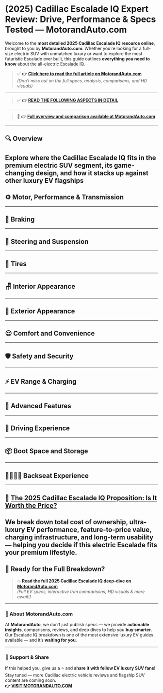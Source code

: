 # (2025) Cadillac Escalade IQ Expert Review: Drive, Performance & Specs Tested — MotorandAuto.com  

Welcome to the **most detailed 2025 Cadillac Escalade IQ resource online**, brought to you by **MotorandAuto.com**. Whether you’re looking for a full-size electric SUV with unmatched luxury or want to explore the most futuristic Escalade ever built, this guide outlines **everything you need to know** about the all-electric Escalade IQ.

> ✅ **👉 [Click here to read the full article on MotorandAuto.com](https://motorandauto.com/2025-cadillac-escalade-iq-expert-review-drive-performance-specs-tested/)**  
> *(Don’t miss out on the full specs, analysis, comparisons, and HD visuals)*

---
> ✅ **👉 [READ THE FOLLOWING ASPECTS IN DETAIL](https://motorandauto.com/2025-cadillac-escalade-iq-expert-review-drive-performance-specs-tested/)**

---
> 📌 **👉 [Full overview and comparison available at MotorandAuto.com](https://motorandauto.com/2025-cadillac-escalade-iq-expert-review-drive-performance-specs-tested/)**

---

## 🔍 **Overview**

Explore where the Cadillac Escalade IQ fits in the premium electric SUV segment, its game-changing design, and how it stacks up against other luxury EV flagships  
---

## ⚙️ **Motor, Performance & Transmission**
---

## 🛑 **Braking**
---

## 🔄 **Steering and Suspension**
---

## 🛞 **Tires**
---

## 🪑 **Interior Appearance**
---

## 🚗 **Exterior Appearance**
---

## 😌 **Comfort and Convenience**
---

## 🛡️ **Safety and Security**
---

## ⚡ **EV Range & Charging**
---

## 🚀 **Advanced Features**
---

## 🧭 **Driving Experience**
---

## 📦 **Boot Space and Storage**
---

## 👨‍👩‍👧‍👦 **Backseat Experience**
---

## 💸 **[The 2025 Cadillac Escalade IQ Proposition: Is It Worth the Price?](https://motorandauto.com/2025-cadillac-escalade-iq-expert-review-drive-performance-specs-tested/)**

We break down **total cost of ownership**, ultra-luxury EV performance, feature-to-price value, charging infrastructure, and long-term usability — helping you decide if this electric Escalade fits your premium lifestyle.
---

## 🔗 **Ready for the Full Breakdown?**

> 💥 **[Read the full 2025 Cadillac Escalade IQ deep-dive on MotorandAuto.com](https://motorandauto.com/2025-cadillac-escalade-iq-expert-review-drive-performance-specs-tested/)**  
> *(Full EV specs, interactive trim comparisons, HD visuals & more await!)*

---

### 🌟 About MotorandAuto.com

At **MotorandAuto**, we don’t just publish specs — we provide **actionable insights**, comparisons, reviews, and deep dives to help you **buy smarter**. Our Escalade IQ breakdown is one of the most extensive luxury EV guides available — and it’s **waiting for you**.

---

### 📣 Support & Share

If this helped you, give us a ⭐ and **share it with fellow EV luxury SUV fans!**  
Stay tuned — more Cadillac electric vehicle reviews and flagship SUV content are coming soon.  
**👉 [VISIT MOTORANDAUTO.COM](https://motorandauto.com/)**
